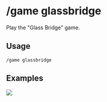 # /game glassbridge

Play the "Glass Bridge" game.

## Usage

```
/game glassbridge
```

## Examples

<img src="https://github.com/xNickyDev/Forkman/assets/111157596/5f2423e5-e040-40c3-b1a2-7cbbfd67f2b1" class="rounded-corners">